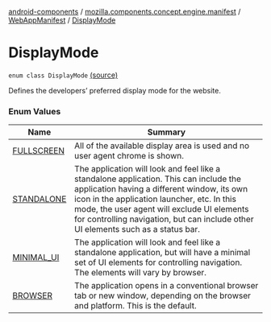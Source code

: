 [android-components](../../../index.md) / [mozilla.components.concept.engine.manifest](../../index.md) / [WebAppManifest](../index.md) / [DisplayMode](./index.md)

# DisplayMode

`enum class DisplayMode` [(source)](https://github.com/mozilla-mobile/android-components/blob/master/components/concept/engine/src/main/java/mozilla/components/concept/engine/manifest/WebAppManifest.kt#L68)

Defines the developers’ preferred display mode for the website.

### Enum Values

| Name | Summary |
|---|---|
| [FULLSCREEN](-f-u-l-l-s-c-r-e-e-n.md) | All of the available display area is used and no user agent chrome is shown. |
| [STANDALONE](-s-t-a-n-d-a-l-o-n-e.md) | The application will look and feel like a standalone application. This can include the application having a different window, its own icon in the application launcher, etc. In this mode, the user agent will exclude UI elements for controlling navigation, but can include other UI elements such as a status bar. |
| [MINIMAL_UI](-m-i-n-i-m-a-l_-u-i.md) | The application will look and feel like a standalone application, but will have a minimal set of UI elements for controlling navigation. The elements will vary by browser. |
| [BROWSER](-b-r-o-w-s-e-r.md) | The application opens in a conventional browser tab or new window, depending on the browser and platform. This is the default. |
